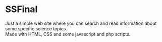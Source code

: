 # SSFinal

Just a simple web site where you can search and read information about some specific science topics.  
Made with HTML, CSS and some javascript and php scripts.
